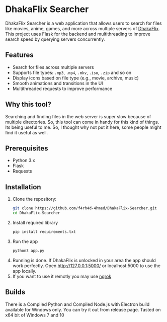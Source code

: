 # DhakaFlix Searcher

DhakaFlix Searcher is a web application that allows users to search for files like movies, anime, games, and more across multiple servers of [DhakaFlix](http://172.16.50.4/). This project uses Flask for the backend and multithreading to improve search speed by querying servers concurrently.

## Features

- Search for files across multiple servers
- Supports file types: `.mp3`, `.mp4`, `.mkv`, `.iso`, `.zip` and so on
- Display icons based on file type (e.g., movie, archive, music)
- Smooth animations and transitions in the UI
- Multithreaded requests to improve performance

## Why this tool?

Searching and finding files in the web server is super slow because of multiple directories. So, this tool can come in handy for this kind of things. Its being useful to me. So, I thought why not put it here, some people might find it useful as well.

## Prerequisites

- Python 3.x
- Flask
- Requests

## Installation

1. Clone the repository:
   ```bash
   git clone https://github.com/f4rh4d-4hmed/DhakaFlix-Searcher.git
   cd DhakaFlix-Searcher
   ```
2. Install required library
    ```bash
    pip install requirements.txt
    ```
3. Run the app
   ```bash
   python3 app.py
   ```
4. Running is done. If DhakaFlix is unlocked in your area the app should work perfectly. Open http://127.0.0.1:5000/ or localhost:5000 to use the app locally.
5. If you want to use it remotly you may use [ngrok](https://download.ngrok.com/windows?tab=download)

## Builds
There is a Compiled Python and Compiled Node.js with Electron build available for Windows only. You can try it out from release page.
Tasted on x64 bit of Windows 7 and 10
